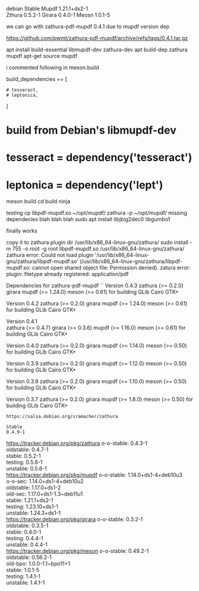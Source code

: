 
debian Stable 
Mupdf 1.21.1+ds2-1 	
Zthura 0.5.2-1 
Girara 0.4.0-1 
Meosn 1.0.1-5

we can go with zathura-pdf-mupdf 0.4.1 due to mupdf version dep

https://github.com/pwmt/zathura-pdf-mupdf/archive/refs/tags/0.4.1.tar.gz

apt install build-essential libmupdf-dev zathura-dev
apt build-dep zathura mupdf
 apt-get source mupdf


i commented following in meson.build

  build_dependencies += [
 
    # tesseract,
    # leptonica,
  ]
# build from Debian's libmupdf-dev
#  tesseract = dependency('tesseract')
#  leptonica = dependency('lept')


meson build
cd build
ninja

testing 
cp libpdf-mupdf.so   ~/opt/mupdf/
zathura -p ~/opt/mupdf/
missing dependecies blah blah blah
sudo apt install libjbig2dec0 libgumbo1

finally works 

copy it to zathura plugin dir  /usr/lib/x86_64-linux-gnu/zathura/
sudo install -m 755 -o root -g root  libpdf-mupdf.so /usr/lib/x86_64-linux-gnu/zathura/
zathura
error: Could not load plugin '/usr/lib/x86_64-linux-gnu/zathura/libpdf-mupdf.so' (/usr/lib/x86_64-linux-gnu/zathura/libpdf-mupdf.so: cannot open shared object file: Permission denied).
zatura 
error: plugin: filetype already registered: application/pdf




Dependencies for zathura-pdf-mupdf
``
Version 0.4.3
zathura (>= 0.2.0)
girara
mupdf (>= 1.24.0)
meson (>= 0.61) for building
GLib
Cairo
GTK+

Version 0.4.2
zathura (>= 0.2.0)
girara
mupdf (>= 1.24.0)
meson (>= 0.61) for building
GLib
Cairo
GTK+

Version 0.4.1       
zathura (>= 0.4.7)
girara (>= 0.3.6)
mupdf (>= 1.16.0)
meson (>= 0.61) for building
GLib
Cairo
GTK+

Version 0.4.0
zathura (>= 0.2.0)
girara
mupdf (>= 1.14.0)
meson (>= 0.50) for building
GLib
Cairo
GTK+

Version 0.3.9
zathura (>= 0.2.0)
girara
mupdf (>= 1.12.0)
meson (>= 0.50) for building
GLib
Cairo
GTK+

Version 0.3.8
zathura (>= 0.2.0)
girara
mupdf (>= 1.10.0)
meson (>= 0.50) for building
GLib
Cairo
GTK+

Version 0.3.7
zathura (>= 0.2.0)
girara
mupdf (>= 1.8.0)
meson (>= 0.50) for building
GLib
Cairo
GTK+
```
https://salsa.debian.org/sramacher/zathura

Stable 
0.4.9-1
```
https://tracker.debian.org/pkg/zathura
	 	 o-o-stable: 	 	 	0.4.3-1 	
	 	 oldstable: 	 	 	0.4.7-1 	
	 	 stable: 	 	 	0.5.2-1 	
	 	 testing: 	 	 	0.5.6-1 	
	 	 unstable: 	 	 	0.5.6-1 	
https://tracker.debian.org/pkg/mupdf
	 	 o-o-stable: 	 	 	1.14.0+ds1-4+deb10u3 	
	 	 o-o-sec: 	 	 	1.14.0+ds1-4+deb10u2 	
	 	 oldstable: 	 	 	1.17.0+ds1-2 	
	 	 old-sec: 	 	 	1.17.0+ds1-1.3~deb11u1 	
	 	 stable: 	 	 	1.21.1+ds2-1 	
	 	 testing: 	 	 	1.23.10+ds1-1 	
	 	 unstable: 	 	 	1.24.3+ds1-1 	
https://tracker.debian.org/pkg/girara
	 	 o-o-stable: 	 	 	0.3.2-1 	
	 	 oldstable: 	 	 	0.3.5-1 	
	 	 stable: 	 	 	0.4.0-1 	
	 	 testing: 	 	 	0.4.4-1 	
	 	 unstable: 	 	 	0.4.4-1 	
https://tracker.debian.org/pkg/meson
	 	 o-o-stable: 	 	 	0.49.2-1 	
	 	 oldstable: 	 	 	0.56.2-1 	
	 	 old-bpo: 	 	 	1.0.0-1.1~bpo11+1 	
	 	 stable: 	 	 	1.0.1-5 	
	 	 testing: 	 	 	1.4.1-1 	
	 	 unstable: 	 	 	1.4.1-1 	
```




